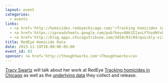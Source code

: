 ```yaml
---
layout: event
categories: 
  - events
links:
  - <a href='http://homicides.redeyechicago.com/'>Tracking homicides in Chicago</a>
  - <a href='https://spreadsheets.google.com/pub?key=0Ak3IIavLYTovdHYxbDItQ255eWh1NzBiQXp5cmxRdmc&output=html'>Chicago Homicide Data - 2013</a>
  - <a href='http://blog.apps.chicagotribune.com/2010/03/04/quickly-visualize-and-map-a-data-set-using-google-fusion-tables/'>News Apps tutorial on mapping with Fusion Tables</a>
title: RedEye Homicide Data
date: 2013-11-19T18:00:00-05:00
event_id: 83
sponsor: <a href='http://thoughtworks.com'>Thoughtworks</a>
---
```


<p><a href='https://twitter.com/tracyswartz'>Tracy Swartz</a> will talk about her work at RedEye <a href='http://homicides.redeyechicago.com/'>Tracking homicides in Chicago</a> as well as the <a href='https://spreadsheets.google.com/pub?key=0Ak3IIavLYTovdHYxbDItQ255eWh1NzBiQXp5cmxRdmc&output=html'>underlying data</a> they collect and release.</p>
